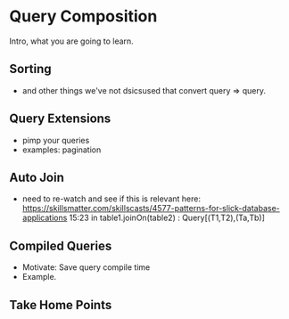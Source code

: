 # Query Composition

Intro, what you are going to learn.


## Sorting

- and other things we've not dsicsused that convert query => query.

## Query Extensions

- pimp your queries
- examples: pagination

## Auto Join

- need to re-watch and see if this is relevant here:
https://skillsmatter.com/skillscasts/4577-patterns-for-slick-database-applications
15:23 in
table1.joinOn(table2) : Query[(T1,T2),(Ta,Tb)]

## Compiled Queries

- Motivate: Save query compile time
- Example.


## Take Home Points